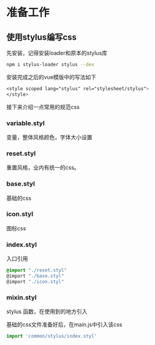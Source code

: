# 准备工作

## 使用stylus编写css
先安装，记得安装loader和原本的stylus库
```bash
npm i stylus-loader stylus --dev
```
安装完成之后的vue模版中的写法如下
```css
<style scoped lang="stylus" rel="stylesheet/stylus">
</style>
```

接下来介绍一点常用的规范css
### variable.styl
变量，整体风格颜色，字体大小设置
### reset.styl
重置风格，业内有统一的css。
### base.styl
基础的css
### icon.styl
图标css
### index.styl
入口引用 
```css
@import "./reset.styl"
@import "./base.styl"
@import "./icon.styl"
```
### mixin.styl
stylus 函数，在使用到的地方引入


基础的css文件准备好后，在main.js中引入该css
```javascript
import 'common/stylus/index.styl'
```